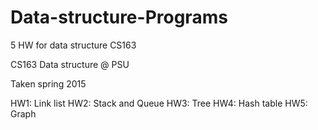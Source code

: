 # Data-structure-Programs
5 HW for data structure
CS163

CS163 Data structure @ PSU

Taken spring 2015

HW1: Link list
HW2: Stack and Queue
HW3: Tree 
HW4: Hash table 
HW5: Graph  

